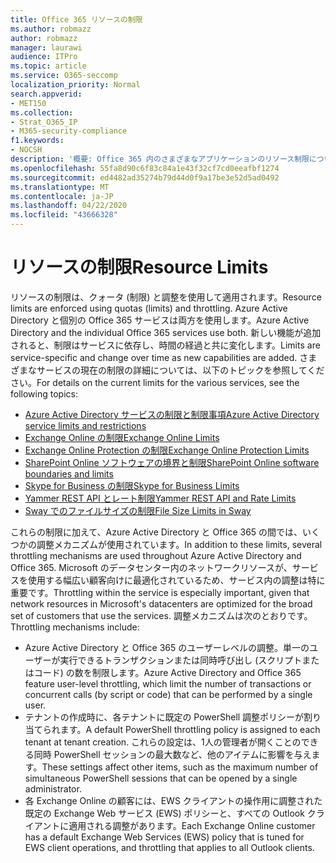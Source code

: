 ```yaml
---
title: Office 365 リソースの制限
ms.author: robmazz
author: robmazz
manager: laurawi
audience: ITPro
ms.topic: article
ms.service: O365-seccomp
localization_priority: Normal
search.appverid:
- MET150
ms.collection:
- Strat_O365_IP
- M365-security-compliance
f1.keywords:
- NOCSH
description: '概要: Office 365 内のさまざまなアプリケーションのリソース制限についての情報。'
ms.openlocfilehash: 55fa8d90c6f83c84a1e43f32cf7cd0eeafbf1274
ms.sourcegitcommit: ed4482ad35274b79d44d0f9a17be3e52d5ad0492
ms.translationtype: MT
ms.contentlocale: ja-JP
ms.lasthandoff: 04/22/2020
ms.locfileid: "43666328"
---
```

# <a name="resource-limits"></a><span data-ttu-id="943e7-103">リソースの制限</span><span class="sxs-lookup"><span data-stu-id="943e7-103">Resource Limits</span></span>

<span data-ttu-id="943e7-104">リソースの制限は、クォータ (制限) と調整を使用して適用されます。</span><span class="sxs-lookup"><span data-stu-id="943e7-104">Resource limits are enforced using quotas (limits) and throttling.</span></span> <span data-ttu-id="943e7-105">Azure Active Directory と個別の Office 365 サービスは両方を使用します。</span><span class="sxs-lookup"><span data-stu-id="943e7-105">Azure Active Directory and the individual Office 365 services use both.</span></span> <span data-ttu-id="943e7-106">新しい機能が追加されると、制限はサービスに依存し、時間の経過と共に変化します。</span><span class="sxs-lookup"><span data-stu-id="943e7-106">Limits are service-specific and change over time as new capabilities are added.</span></span> <span data-ttu-id="943e7-107">さまざまなサービスの現在の制限の詳細については、以下のトピックを参照してください。</span><span class="sxs-lookup"><span data-stu-id="943e7-107">For details on the current limits for the various services, see the following topics:</span></span>

- [<span data-ttu-id="943e7-108">Azure Active Directory サービスの制限と制限事項</span><span class="sxs-lookup"><span data-stu-id="943e7-108">Azure Active Directory service limits and restrictions</span></span>](https://docs.microsoft.com/azure/azure-resource-manager/management/azure-subscription-service-limits)
- [<span data-ttu-id="943e7-109">Exchange Online の制限</span><span class="sxs-lookup"><span data-stu-id="943e7-109">Exchange Online Limits</span></span>](https://technet.microsoft.com/library/exchange-online-limits.aspx)
- [<span data-ttu-id="943e7-110">Exchange Online Protection の制限</span><span class="sxs-lookup"><span data-stu-id="943e7-110">Exchange Online Protection Limits</span></span>](https://technet.microsoft.com/library/exchange-online-protection-limits.aspx)
- [<span data-ttu-id="943e7-111">SharePoint Online ソフトウェアの境界と制限</span><span class="sxs-lookup"><span data-stu-id="943e7-111">SharePoint Online software boundaries and limits</span></span>](https://support.office.com/article/SharePoint-Online-software-boundaries-and-limits-8F34FF47-B749-408B-ABC0-B605E1F6D498)
- [<span data-ttu-id="943e7-112">Skype for Business の制限</span><span class="sxs-lookup"><span data-stu-id="943e7-112">Skype for Business Limits</span></span>](https://technet.microsoft.com/library/skype-for-business-online-limits.aspx)
- [<span data-ttu-id="943e7-113">Yammer REST API とレート制限</span><span class="sxs-lookup"><span data-stu-id="943e7-113">Yammer REST API and Rate Limits</span></span>](https://developer.yammer.com/docs/rest-api-rate-limits)
- [<span data-ttu-id="943e7-114">Sway でのファイルサイズの制限</span><span class="sxs-lookup"><span data-stu-id="943e7-114">File Size Limits in Sway</span></span>](https://support.office.com/article/File-size-limits-in-Sway-4db21bc6-b42b-499f-9272-66e089db109f)

<span data-ttu-id="943e7-115">これらの制限に加えて、Azure Active Directory と Office 365 の間では、いくつかの調整メカニズムが使用されています。</span><span class="sxs-lookup"><span data-stu-id="943e7-115">In addition to these limits, several throttling mechanisms are used throughout Azure Active Directory and Office 365.</span></span> <span data-ttu-id="943e7-116">Microsoft のデータセンター内のネットワークリソースが、サービスを使用する幅広い顧客向けに最適化されているため、サービス内の調整は特に重要です。</span><span class="sxs-lookup"><span data-stu-id="943e7-116">Throttling within the service is especially important, given that network resources in Microsoft's datacenters are optimized for the broad set of customers that use the services.</span></span> <span data-ttu-id="943e7-117">調整メカニズムは次のとおりです。</span><span class="sxs-lookup"><span data-stu-id="943e7-117">Throttling mechanisms include:</span></span>

- <span data-ttu-id="943e7-118">Azure Active Directory と Office 365 のユーザーレベルの調整。単一のユーザーが実行できるトランザクションまたは同時呼び出し (スクリプトまたはコード) の数を制限します。</span><span class="sxs-lookup"><span data-stu-id="943e7-118">Azure Active Directory and Office 365 feature user-level throttling, which limit the number of transactions or concurrent calls (by script or code) that can be performed by a single user.</span></span>
- <span data-ttu-id="943e7-119">テナントの作成時に、各テナントに既定の PowerShell 調整ポリシーが割り当てられます。</span><span class="sxs-lookup"><span data-stu-id="943e7-119">A default PowerShell throttling policy is assigned to each tenant at tenant creation.</span></span> <span data-ttu-id="943e7-120">これらの設定は、1人の管理者が開くことのできる同時 PowerShell セッションの最大数など、他のアイテムに影響を与えます。</span><span class="sxs-lookup"><span data-stu-id="943e7-120">These settings affect other items, such as the maximum number of simultaneous PowerShell sessions that can be opened by a single administrator.</span></span>
- <span data-ttu-id="943e7-121">各 Exchange Online の顧客には、EWS クライアントの操作用に調整された既定の Exchange Web サービス (EWS) ポリシーと、すべての Outlook クライアントに適用される調整があります。</span><span class="sxs-lookup"><span data-stu-id="943e7-121">Each Exchange Online customer has a default Exchange Web Services (EWS) policy that is tuned for EWS client operations, and throttling that applies to all Outlook clients.</span></span>
